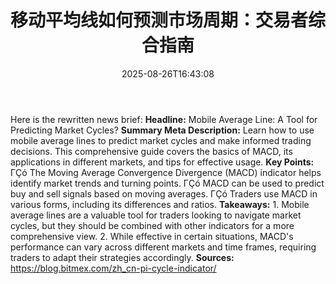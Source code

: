 ﻿---
title: "移动平均线如何预测市场周期：交易者综合指南"
date: "2025-08-26T16:43:08"
category: "Markets"
summary: ""
slug: "移动平均线如何预测市场周期交易者综合指南"
source_urls:
  - "https://blog.bitmex.com/zh_cn-pi-cycle-indicator/"
seo:
  title: "移动平均线如何预测市场周期：交易者综合指南 | Hash n Hedge"
  description: ""
  keywords: ["news", "markets", "brief"]
---
Here is the rewritten news brief:  **Headline:** Mobile Average Line: A Tool for Predicting Market Cycles?  **Summary Meta Description:** Learn how to use mobile average lines to predict market cycles and make informed trading decisions. This comprehensive guide covers the basics of MACD, its applications in different markets, and tips for effective usage.  **Key Points:**  ΓÇó The Moving Average Convergence Divergence (MACD) indicator helps identify market trends and turning points. ΓÇó MACD can be used to predict buy and sell signals based on moving averages. ΓÇó Traders use MACD in various forms, including its differences and ratios.  **Takeaways:**  1. Mobile average lines are a valuable tool for traders looking to navigate market cycles, but they should be combined with other indicators for a more comprehensive view. 2. While effective in certain situations, MACD's performance can vary across different markets and time frames, requiring traders to adapt their strategies accordingly.  **Sources:**  https://blog.bitmex.com/zh_cn-pi-cycle-indicator/ 
